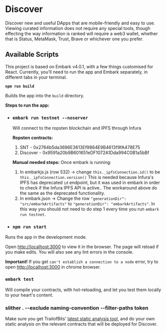 
# Discover  

Discover new and useful DApps that are mobile-friendly and easy to use. Viewing curated information does not require any special tools, though effecting the way information is ranked will require a web3 wallet, whether that is Status, MetaMask, Trust, Brave or whichever one you prefer.

## Available Scripts

This project is based on Embark v4.0.1, with a few things customised for React. Currently, you'll need to run the app and Embark separately, in different tabs in your terminal. 

**`npm run build`**

Builds the app into the `build` directory.
  
**Steps to run the app:**

* ### `embark run testnet --noserver`
	Will connect to the ropsten blockchain and IPFS through Infura

	**Ropsten contracts:**

	1. SNT - 0x2764b5da3696E3613Ef9864E9B4613f9fA478E75
	2. Discover - 0x9591a20b9B601651eDF1072A1Dda994C0B1a5bBf

	**Manual needed steps:**
	Once embark is running:
	1.  In embarkjs.js (row 532) -> change `this._ipfsConnection.id()` to be `this._ipfsConnection.version()`
		This is needed because Infura's IPFS has deprecated `id` endpoint, but it was used in embark in order to check if the Infura IPFS API is active.. The workaround above do the same as the deprecated functionality.
	2.  In embark.json -> Change the row `"generationDir": "src/embarkArtifacts"` to `"generationDir": "embarkArtifacts"`. In this way you should not need to do step 1 every time you run `embark run testnet`.
 
* ### `npm run start`

Runs the app in the development mode.  

Open [http://localhost:3000](http://localhost:3000) to view it in the browser. The page will reload if you make edits. You will also see any lint errors in the console.
 
**Important!** If you get `can't establish a connection to a node` error, try to open [http://localhost:3000](http://localhost:3000) in chrome browser.
 
### `embark test`

Will compile your contracts, with hot-reloading, and let you test them locally to your heart's content. 

### slither . --exclude naming-convention --filter-paths token 

Make sure you get TrailofBits' [latest static analysis tool](https://securityonline.info/slither/), and do your own static analysis on the relevant contracts that will be deployed for Discover.